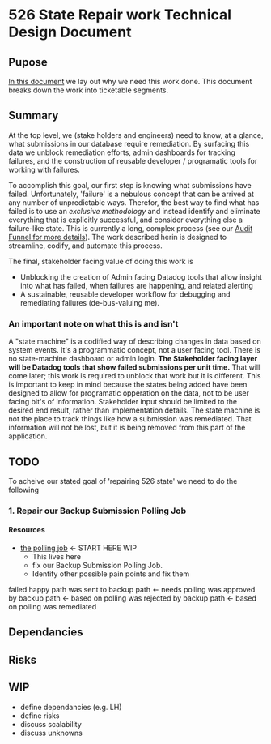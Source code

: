 # 526 State Repair work Technical Design Document

## Pupose
[In this document](https://github.com/department-of-veterans-affairs/va.gov-team/blob/master/products/disability/526ez/engineering_research/untouched_submission_audit/closing_the_blackhole.md) we lay out why we need this work done. This document breaks down the work into ticketable segments.

## Summary
At the top level, we (stake holders and engineers) need to know, at a glance, what submissions in our database require remediation. By surfacing this data we unblock remediation efforts, admin dashboards for tracking failures, and the construction of reusable developer / programatic tools for working with failures.

To accomplish this goal, our first step is knowing what submissions have failed.  Unfortunately, 'failure' is a nebulous concept that can be arrived at any number of unpredictable ways. Therefor, the best way to find what has failed is to use an *exclusive methodology* and instead identify and eliminate everything that is explicitly successful, and consider everything else a failure-like state. This is currently a long, complex process (see our [Audit Funnel for more details](https://github.com/department-of-veterans-affairs/va.gov-team/blob/master/products/disability/526ez/engineering_research/untouched_submission_audit/funnel_logic.md)). The work described herin is designed to streamline, codify, and automate this process.

The final, stakeholder facing value of doing this work is
- Unblocking the creation of Admin facing Datadog tools that allow insight into what has failed, when failures are happening, and related alerting
- A sustainable, reusable developer workflow for debugging and remediating failures (de-bus-valuing me).

### An important note on what this is and isn't
A "state machine" is a codified way of describing changes in data based on system events. It's a programmatic concept, not a user facing tool. There is no state-machine dashboard or admin login. **The Stakeholder facing layer will be Datadog tools that show failed submissions per unit time.** That will come later; this work is required to unblock that work but it is different. This is important to keep in mind because the states being added have been designed to allow for programatic opperation on the data, not to be user facing bit's of information. Stakeholder input should be limited to the desired end result, rather than implementation details. The state machine is not the place to track things like how a submission was remediated. That information will not be lost, but it is being removed from this part of the application.

## TODO

To acheive our stated goal of 'repairing 526 state' we need to do the following
### 1. Repair our Backup Submission Polling Job

#### Resources
- [the polling job]() <- START HERE WIP
  - This lives here
  - fix our Backup Submission Polling Job. 
  - Identify other possible pain points and fix them

failed happy path
was sent to backup path <- needs polling
was approved by backup path <- based on polling
was rejected by backup path <- based on polling
was remediated


## Dependancies

## Risks

## WIP

- define dependancies (e.g. LH)
- define risks
- discuss scalability
- discuss unknowns
